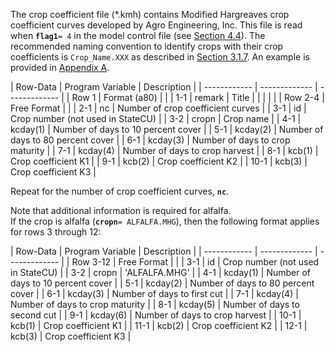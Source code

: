 The crop coefficient file (\*.kmh) contains Modified Hargreaves crop coefficient curves developed by Agro 
Engineering, Inc.  This file is read when **`flag1`**`= 4` in the model control file (see [Section 4.4](../InputDescription/44.md)). 
The recommended naming convention to identify crops with their crop coefficients is `Crop_Name.XXX` as 
described in [Section 3.1.7](../ModelDescription/31.md).  An example is provided in [Appendix A](../AppendixA/A1.md).

 | Row-Data | Program Variable | Description |
    | ------------ | ------------- | ------------- |
	| Row 1 | Format (a80) | |
	| 1-1 | remark | Title |
	| | | |
	| Row 2-4 | Free Format | |
	| 2-1 | nc | Number of crop coefficient curves |
	| 3-1 | id | Crop number (not used in StateCU) |
	| 3-2 | cropn | Crop name |
	| 4-1 | kcday(1) | Number of days to 10 percent cover |
	| 5-1 | kcday(2) | Number of days to 80 percent cover |
	| 6-1 | kcday(3) | Number of days to crop maturity |
	| 7-1 | kcday(4) | Number of days to crop harvest |
	| 8-1 | kcb(1) | Crop coefficient K1 |
	| 9-1 | kcb(2) | Crop coefficient K2 | 
	| 10-1 | kcb(3) | Crop coefficient K3 |
	
Repeat for the number of crop coefficient curves, **`nc`**.

Note that additional information is required for alfalfa.  
If the crop is alfalfa (**`cropn`**`= ALFALFA.MHG`), then the following format applies for rows 3 through 12:

 | Row-Data | Program Variable | Description |
    | ------------ | ------------- | ------------- |
	| Row 3-12 | Free Format | |
	| 3-1 | id | Crop number (not used in StateCU) |
	| 3-2 | cropn | 'ALFALFA.MHG' |
	| 4-1 | kcday(1) | Number of days to 10 percent cover |
	| 5-1 | kcday(2) | Number of days to 80 percent cover |
	| 6-1 | kcday(3) | Number of days to first cut |
	| 7-1 | kcday(4) | Number of days to crop maturity |
	| 8-1 | kcday(5) | Number of days to second cut |
	| 9-1 | kcday(6) | Number of days to crop harvest |
	| 10-1 | kcb(1) | Crop coefficient K1 |
	| 11-1 | kcb(2) | Crop coefficient K2 | 
	| 12-1 | kcb(3) | Crop coefficient K3 |

